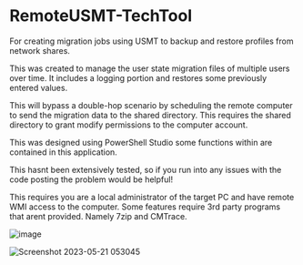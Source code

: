 # RemoteUSMT-TechTool
For creating migration jobs using USMT to backup and restore profiles from network shares.


This was created to manage the user state migration files of multiple users over time.  It includes a logging portion and restores some previously entered values.

This will bypass a double-hop scenario by scheduling the remote computer to send the migration data to the shared directory.  This requires the shared directory to grant modify permissions to the computer account.

This was designed using PowerShell Studio some functions within are contained in this application.  

This hasnt been extensively tested, so if you run into any issues with the code posting the problem would be helpful!

This requires you are a local administrator of the target PC and have remote WMI access to the computer.  Some features require 3rd party programs that arent provided.  Namely 7zip and CMTrace.  

![image](https://github.com/amrak44/RemoteUSMT-TechTool/assets/71808252/db69c199-04ef-4dfd-9e96-f7650039b6b4)

![Screenshot 2023-05-21 053045](https://github.com/amrak44/RemoteUSMT-TechTool/assets/71808252/bd679f2f-3e55-4200-b6a0-c2ca70b44a8a)
